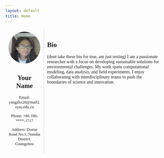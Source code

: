```yaml
---
layout: default
title: Home
---
```


<style>
  body {
    font-family: "Times New Roman", serif;
  }
  .container {
    display: flex;
  }
  .sidebar {
    width: 20%;
    padding: 10px;
    border-right: 1px solid #ccc;
    text-align: center;
  }
  .sidebar img {
    border-radius: 50%;
    width: 100px;
    height: 100px;
  }
  .sidebar p {
    font-size: 0.9em;  /* 调小字体大小 */
  }
  .content {
    width: 80%;
    padding: 10px;
  }
  .tabs {
    display: flex;
    justify-content: space-around;
    margin-bottom: 10px;
  }
  .tabs a {
    text-decoration: none;
    font-weight: bold;
  }
  .bio {
    margin-top: 20px;
  }
  .bio h2 {
    font-weight: bold;
    text-align: left;
  }
</style>

<div class="container">
  <div class="sidebar">
    <img src="/assets/images/Protrait.jpg" alt="Alt Text" width="300" height="300">
    <h2>Your Name</h2>
    <p>Email: yangzhx28@mail2.sysu.edu.cn</p>
    <p>Phone: +86 188-****-1717</p>
    <p>Address: Duxue Road No.1, Nansha District, Guangzhou</p>
  </div>
  <div class="content">
    <div class="bio">
      <h2>Bio</h2>
      <p>
        (dont take these bio for true, am just testing)
        I am a passionate researcher with a focus on developing sustainable solutions
        for environmental challenges. My work spans computational modeling, data analysis, 
        and field experiments. I enjoy collaborating with interdisciplinary teams to push 
        the boundaries of science and innovation.
      </p>
    </div>
  </div>
</div>
